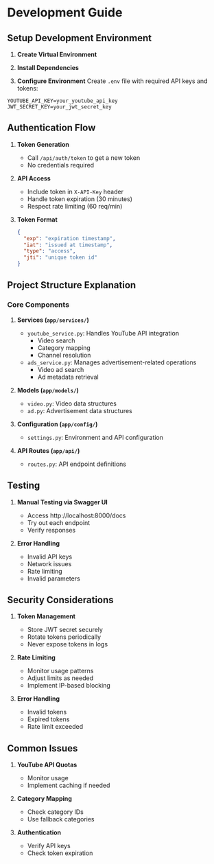 # Development Guide

## Setup Development Environment

1. **Create Virtual Environment**

2. **Install Dependencies**

3. **Configure Environment**
Create `.env` file with required API keys and tokens:
```env
YOUTUBE_API_KEY=your_youtube_api_key
JWT_SECRET_KEY=your_jwt_secret_key

```

## Authentication Flow

1. **Token Generation**
   - Call `/api/auth/token` to get a new token
   - No credentials required

2. **API Access**
   - Include token in `X-API-Key` header
   - Handle token expiration (30 minutes)
   - Respect rate limiting (60 req/min)

3. **Token Format**
   ```json
   {
     "exp": "expiration timestamp",
     "iat": "issued at timestamp",
     "type": "access",
     "jti": "unique token id"
   }
   ```

## Project Structure Explanation

### Core Components

1. **Services (`app/services/`)**
   - `youtube_service.py`: Handles YouTube API integration
     - Video search
     - Category mapping
     - Channel resolution
   - `ads_service.py`: Manages advertisement-related operations
     - Video ad search
     - Ad metadata retrieval

2. **Models (`app/models/`)**
   - `video.py`: Video data structures
   - `ad.py`: Advertisement data structures

3. **Configuration (`app/config/`)**
   - `settings.py`: Environment and API configuration

4. **API Routes (`app/api/`)**
   - `routes.py`: API endpoint definitions

## Testing

1. **Manual Testing via Swagger UI**
   - Access http://localhost:8000/docs
   - Try out each endpoint
   - Verify responses

2. **Error Handling**
   - Invalid API keys
   - Network issues
   - Rate limiting
   - Invalid parameters

## Security Considerations

1. **Token Management**
   - Store JWT secret securely
   - Rotate tokens periodically
   - Never expose tokens in logs

2. **Rate Limiting**
   - Monitor usage patterns
   - Adjust limits as needed
   - Implement IP-based blocking

3. **Error Handling**
   - Invalid tokens
   - Expired tokens
   - Rate limit exceeded

## Common Issues

1. **YouTube API Quotas**
   - Monitor usage
   - Implement caching if needed

2. **Category Mapping**
   - Check category IDs
   - Use fallback categories

3. **Authentication**
   - Verify API keys
   - Check token expiration
